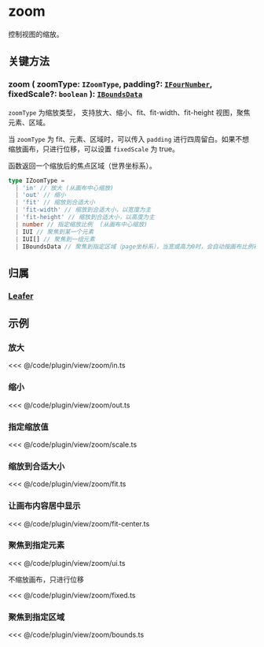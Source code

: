 # zoom

控制视图的缩放。

## 关键方法

### zoom ( zoomType: `IZoomType`, padding?: [`IFourNumber`](/reference/interface/math/Math.md#ifournumber), fixedScale?: `boolean` ): [`IBoundsData`](/reference/interface/math/Math.md#iboundsdata)

`zoomType` 为缩放类型， 支持放大、缩小、fit、fit-width、fit-height 视图，聚焦元素、区域。

当 `zoomType` 为 fit、元素、区域时，可以传入 `padding` 进行四周留白。如果不想缩放画布，只进行位移，可以设置 `fixedScale` 为 true。

函数返回一个缩放后的焦点区域（世界坐标系）。

```ts
type IZoomType =
  | 'in' // 放大 (从画布中心缩放)
  | 'out' // 缩小
  | 'fit' // 缩放到合适大小
  | 'fit-width' // 缩放到合适大小，以宽度为主
  | 'fit-height' // 缩放到合适大小，以高度为主
  | number // 指定缩放比例  (从画布中心缩放)
  | IUI // 聚焦到某一个元素
  | IUI[] // 聚焦到一组元素
  | IBoundsData // 聚焦到指定区域（page坐标系），当宽或高为0时，会自动按画布比例补全
```

## 归属

### [Leafer](/reference/display/Leafer.md)

## 示例

### 放大

<<< @/code/plugin/view/zoom/in.ts

### 缩小

<<< @/code/plugin/view/zoom/out.ts

### 指定缩放值

<<< @/code/plugin/view/zoom/scale.ts

### 缩放到合适大小

<<< @/code/plugin/view/zoom/fit.ts

### 让画布内容居中显示

<<< @/code/plugin/view/zoom/fit-center.ts

### 聚焦到指定元素

<<< @/code/plugin/view/zoom/ui.ts

不缩放画布，只进行位移

<<< @/code/plugin/view/zoom/fixed.ts

### 聚焦到指定区域

<<< @/code/plugin/view/zoom/bounds.ts
